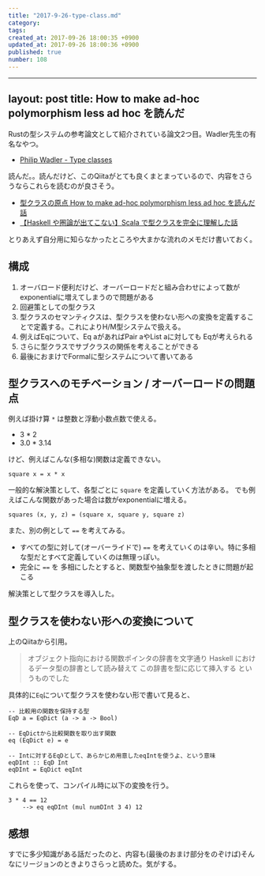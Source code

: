 ```yaml
---
title: "2017-9-26-type-class.md"
category: 
tags: 
created_at: 2017-09-26 18:00:35 +0900
updated_at: 2017-09-26 18:00:36 +0900
published: true
number: 108
---
```


---
layout: post
title: How to make ad-hoc polymorphism less ad hoc を読んだ
---

Rustの型システムの参考論文として紹介されている論文2つ目。Wadler先生の有名なやつ。

+ [Philip Wadler - Type classes](http://homepages.inf.ed.ac.uk/wadler/topics/type-classes.html#class)

読んだ。。読んだけど、このQiitaがとても良くまとまっているので、内容をさらうならこれらを読むのが良さそう。

+  [型クラスの原点 How to make ad-hoc polymorphism less ad hoc を読んだ話](https://qiita.com/Biacco/items/083f05d5d1d87730f7db) 
+ [【Haskell や圏論が出てこない】Scala で型クラスを完全に理解した話]( https://qiita.com/Biacco/items/9b7ec9c1050b851617a5])

とりあえず自分用に知らなかったところや大まかな流れのメモだけ書いておく。

## 構成
1. オーバロード便利だけど、オーバーロードだと組み合わせによって数がexponentialに増えてしまうので問題がある
2. 回避策としての型クラス
3. 型クラスのセマンティクスは、型クラスを使わない形への変換を定義することで定義する。これによりH/M型システムで扱える。
4. 例えばEqについて、Eq aがあればPair aやList aに対しても Eqが考えられる
5. さらに型クラスでサブクラスの関係を考えることができる
6. 最後におまけでFormalに型システムについて書いてある

## 型クラスへのモチベーション / オーバーロードの問題点

例えば掛け算 `*` は整数と浮動小数点数で使える。

+ 3 * 2
+ 3.0 * 3.14

けど、例えばこんな(多相な)関数は定義できない。

```
square x = x * x
```

一般的な解決策として、各型ごとに `square` を定義していく方法がある。
でも例えばこんな関数があった場合は数がexponentialに増える。

```
squares (x, y, z) = (square x, square y, square z)
```


また、別の例として `==` を考えてみる。
+ すべての型に対して(オーバーライドで) `==` を考えていくのは辛い。特に多相な型だとすべて定義していくのは無理っぽい。
+ 完全に `==` を 多相にしたとすると、関数型や抽象型を渡したときに問題が起こる

解決策として型クラスを導入した。

## 型クラスを使わない形への変換について

上のQiitaから引用。

> オブジェクト指向における関数ポインタの辞書を文字通り Haskell におけるデータ型の辞書として読み替えて この辞書を型に応じて挿入する というものでした

具体的に`Eq`について型クラスを使わない形で書いて見ると、

```
-- 比較用の関数を保持する型
EqD a = EqDict (a -> a -> Bool)

-- EqDictから比較関数を取り出す関数
eq (EqDict e) = e

-- Intに対するEqDとして、あらかじめ用意したeqIntを使うよ、という意味
eqDInt :: EqD Int
eqDInt = EqDict eqInt
```

これらを使って、コンパイル時に以下の変換を行う。

```
3 * 4 == 12
	--> eq eqDInt (mul numDInt 3 4) 12
```

## 感想

すでに多少知識がある話だったのと、内容も(最後のおまけ部分をのぞけば)そんなにリージョンのときよりさらっと読めた。気がする。
